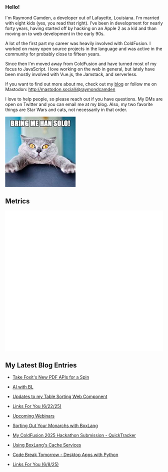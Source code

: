 ### Hello!

I'm Raymond Camden, a developer out of Lafayette, Louisiana. I'm married with eight kids (yes, you read that right). I've been in development for nearly forty years, having started off by hacking on an Apple 2 as a kid and than moving on to web development in the early 90s.

A lot of the first part my career was heavily involved with ColdFusion. I worked on many open source projects in the language and was active in the community for probably close to fifteen years. 

Since then I'm moved away from ColdFusion and have turned most of my focus to JavaScript. I love working on the web in general, but lately have been mostly involved with Vue.js, the Jamstack, and serverless. 

If you want to find out more about me, check out my [blog](https://www.raymondcamden.com) or follow me on Mastodon: <http://mastodon.social/@raymondcamden>

I love to help people, so please reach out if you have questions. My DMs are open on Twitter and you can email me at my blog. Also, my two favorite things are Star Wars and cats, not necessarily in that order.

![Star Wars cat](https://raw.githubusercontent.com/cfjedimaster/cfjedimaster/master/cat.jpg)

## Metrics

<picture>
  <img src="/github-metrics.svg" alt="Metrics">
</picture>

<!-- RSS -->
## My Latest Blog Entries

* [Take Foxit's New PDF APIs for a Spin](https://www.raymondcamden.com/2025/07/01/take-foxits-new-pdf-apis-for-a-spin)

* [AI with BL](https://www.raymondcamden.com/2025/06/27/ai-with-bl)

* [Updates to my Table Sorting Web Component](https://www.raymondcamden.com/2025/06/26/updates-to-my-table-sorting-web-component)

* [Links For You (6/22/25)](https://www.raymondcamden.com/2025/06/22/links-for-you-62225)

* [Upcoming Webinars](https://www.raymondcamden.com/2025/06/19/upcoming-webinars)

* [Sorting Out Your Monarchs with BoxLang](https://www.raymondcamden.com/2025/06/17/sorting-out-your-monarchs-with-boxlang)

* [My ColdFusion 2025 Hackathon Submission - QuickTracker](https://www.raymondcamden.com/2025/06/13/my-coldfusion-2025-hackathon-submission-quicktracker)

* [Using BoxLang's Cache Services](https://www.raymondcamden.com/2025/06/11/using-boxlangs-cache-services)

* [Code Break Tomorrow - Desktop Apps with Python](https://www.raymondcamden.com/2025/06/09/code-break-tomorrow-desktop-apps-with-python)

* [Links For You (6/8/25)](https://www.raymondcamden.com/2025/06/08/links-for-you-6825)

<!-- ENDRSS -->

